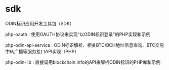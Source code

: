 # sdk
ODIN标识应用开发工具包（SDK）

php-oauth : 使用OAUTH协议来实现“以ODIN标识登录”的PHP实现和示例

php-odin-api-service : ODIN标识解析、相关BTC/BCH地址信息查询、BTC交易中转广播等服务接口API实现（PHP）

php-odin-lib :  直接调用blockchain.info的API来解析ODIN标识的PHP库和示例